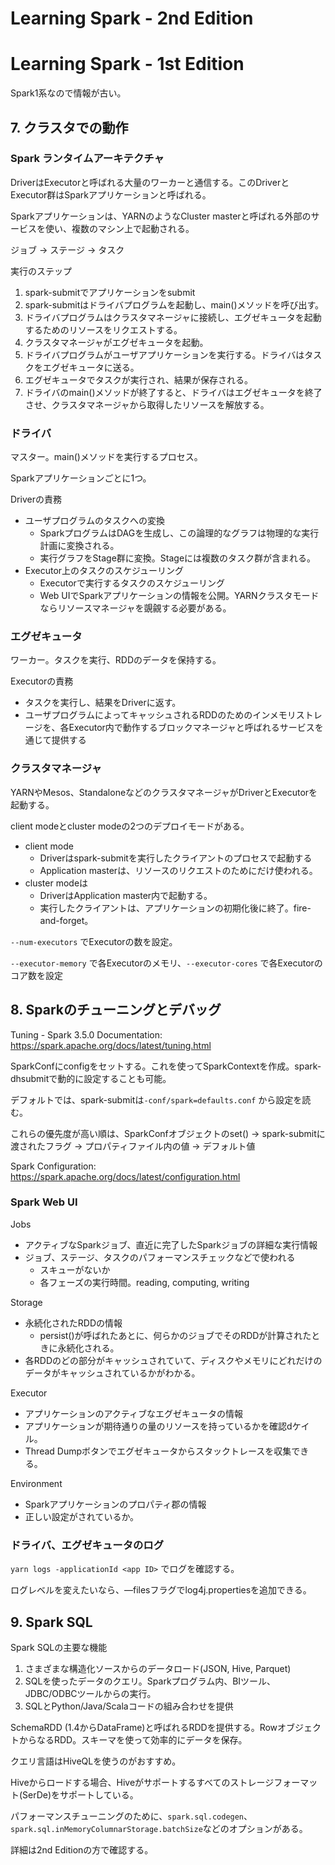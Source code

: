# Learning Spark - 2nd Edition

# Learning Spark - 1st Edition

Spark1系なので情報が古い。

## 7. クラスタでの動作

### Spark ランタイムアーキテクチャ

DriverはExecutorと呼ばれる大量のワーカーと通信する。このDriverとExecutor群はSparkアプリケーションと呼ばれる。

Sparkアプリケーションは、YARNのようなCluster masterと呼ばれる外部のサービスを使い、複数のマシン上で起動される。

ジョブ → ステージ → タスク

実行のステップ

1. spark-submitでアプリケーションをsubmit
2. spark-submitはドライバプログラムを起動し、main()メソッドを呼び出す。
3. ドライバプログラムはクラスタマネージャに接続し、エグゼキュータを起動するためのリソースをリクエストする。
4. クラスタマネージャがエグゼキュータを起動。
5. ドライバプログラムがユーザアプリケーションを実行する。ドライバはタスクをエグゼキュータに送る。
6. エグゼキュータでタスクが実行され、結果が保存される。
7. ドライバのmain()メソッドが終了すると、ドライバはエグゼキュータを終了させ、クラスタマネージャから取得したリソースを解放する。

### ドライバ

マスター。main()メソッドを実行するプロセス。

Sparkアプリケーションごとに1つ。

Driverの責務

- ユーザプログラムのタスクへの変換
    - SparkプログラムはDAGを生成し、この論理的なグラフは物理的な実行計画に変換される。
    - 実行グラフをStage群に変換。Stageには複数のタスク群が含まれる。
- Executor上のタスクのスケジューリング
    - Executorで実行するタスクのスケジューリング
    - Web UIでSparkアプリケーションの情報を公開。YARNクラスタモードならリソースマネージャを覬覦する必要がある。

### エグゼキュータ

ワーカー。タスクを実行、RDDのデータを保持する。

Executorの責務

- タスクを実行し、結果をDriverに返す。
- ユーザプログラムによってキャッシュされるRDDのためのインメモリストレージを、各Executor内で動作するブロックマネージャと呼ばれるサービスを通じて提供する

### クラスタマネージャ

YARNやMesos、StandaloneなどのクラスタマネージャがDriverとExecutorを起動する。

client modeとcluster modeの2つのデプロイモードがある。

- client mode
    - Driverはspark-submitを実行したクライアントのプロセスで起動する
    - Application masterは、リソースのリクエストのためにだけ使われる。
- cluster modeは
    - DriverはApplication master内で起動する。
    - 実行したクライアントは、アプリケーションの初期化後に終了。fire-and-forget。

`--num-executors` でExecutorの数を設定。

`--executor-memory` で各Executorのメモリ、`--executor-cores` で各Executorのコア数を設定

## 8. Sparkのチューニングとデバッグ

Tuning - Spark 3.5.0 Documentation:  https://spark.apache.org/docs/latest/tuning.html

SparkConfにconfigをセットする。これを使ってSparkContextを作成。spark-dhsubmitで動的に設定することも可能。

デフォルトでは、spark-submitは`-conf/spark=defaults.conf`  から設定を読む。

これらの優先度が高い順は、SparkConfオブジェクトのset() → spark-submitに渡されたフラグ → プロパティファイル内の値 → デフォルト値

Spark Configuration: https://spark.apache.org/docs/latest/configuration.html

### Spark Web UI

Jobs

- アクティブなSparkジョブ、直近に完了したSparkジョブの詳細な実行情報
- ジョブ、ステージ、タスクのパフォーマンスチェックなどで使われる
    - スキューがないか
    - 各フェーズの実行時間。reading, computing, writing

Storage

- 永続化されたRDDの情報
    - persist()が呼ばれたあとに、何らかのジョブでそのRDDが計算されたときに永続化される。
- 各RDDのどの部分がキャッシュされていて、ディスクやメモリにどれだけのデータがキャッシュされているかがわかる。

Executor

- アプリケーションのアクティブなエグゼキュータの情報
- アプリケーションが期待通りの量のリソースを持っているかを確認dケイル。
- Thread Dumpボタンでエグゼキュータからスタックトレースを収集できる。

Environment

- Sparkアプリケーションのプロパティ郡の情報
- 正しい設定がされているか。

### ドライバ、エグゼキュータのログ

`yarn logs -applicationId <app ID>` でログを確認する。

ログレベルを変えたいなら、—filesフラグでlog4j.propertiesを追加できる。

## 9. Spark SQL

Spark SQLの主要な機能

1. さまざまな構造化ソースからのデータロード(JSON, Hive, Parquet)
2. SQLを使ったデータのクエリ。Sparkプログラム内、BIツール、JDBC/ODBCツールからの実行。
3. SQLとPython/Java/Scalaコードの組み合わせを提供

SchemaRDD (1.4からDataFrame)と呼ばれるRDDを提供する。RowオブジェクトからなるRDD。スキーマを使って効率的にデータを保存。

クエリ言語はHiveQLを使うのがおすすめ。

Hiveからロードする場合、Hiveがサポートするすべてのストレージフォーマット(SerDe)をサポートしている。

パフォーマンスチューニングのために、`spark.sql.codegen`、`spark.sql.inMemoryColumnarStorage.batchSize`などのオプションがある。

詳細は2nd Editionの方で確認する。